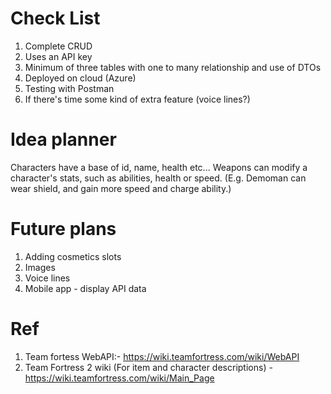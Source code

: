 # Check List
1. Complete CRUD
2. Uses an API key
3. Minimum of three tables with one to many relationship and use of DTOs
4. Deployed on cloud (Azure)
5. Testing with Postman
6. If there's time some kind of extra feature (voice lines?)

# Idea planner
Characters have a base of id, name, health etc...
Weapons can modify a character's stats, such as abilities, health or speed. (E.g. Demoman can wear shield, and gain more speed and charge ability.)

# Future plans
1. Adding cosmetics slots
2. Images 
3. Voice lines
4. Mobile app - display API data

# Ref

1. Team fortess WebAPI:- https://wiki.teamfortress.com/wiki/WebAPI
2. Team Fortress 2 wiki (For item and character descriptions) - https://wiki.teamfortress.com/wiki/Main_Page
